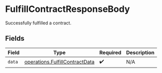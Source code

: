 # FulfillContractResponseBody

Successfully fulfilled a contract.


## Fields

| Field                                                                            | Type                                                                             | Required                                                                         | Description                                                                      |
| -------------------------------------------------------------------------------- | -------------------------------------------------------------------------------- | -------------------------------------------------------------------------------- | -------------------------------------------------------------------------------- |
| `data`                                                                           | [operations.FulfillContractData](../../models/operations/fulfillcontractdata.md) | :heavy_check_mark:                                                               | N/A                                                                              |
